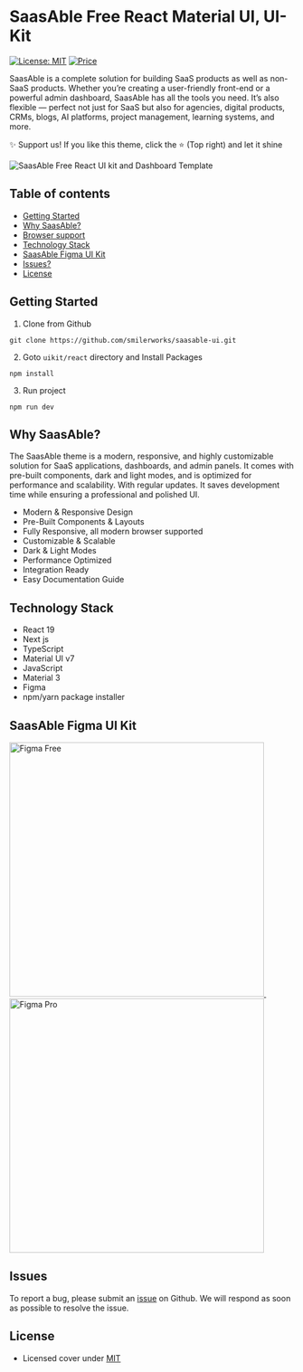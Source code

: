 # SaasAble Free React Material UI, UI-Kit

[![License: MIT](https://img.shields.io/badge/License-MIT-yellow.svg)](https://opensource.org/licenses/MIT)
[![Price](https://img.shields.io/badge/price-FREE-0098f7.svg)](https://github.com/smilerworks/saasable-ui/blob/main/LICENSE)

SaasAble is a complete solution for building SaaS products as well as non-SaaS products. Whether you’re creating a user-friendly front-end or a powerful admin dashboard, SaasAble has all the tools you need. It’s also flexible — perfect not just for SaaS but also for agencies, digital products, CRMs, blogs, AI platforms, project management, learning systems, and more.

✨ Support us! If you like this theme, click the ⭐ (Top right) and let it shine

![SaasAble Free React UI kit and Dashboard Template](https://ableproadmin.com/adv-banner-saasable/adv-github.png)

## Table of contents

- [Getting Started](#getting-started)
- [Why SaasAble?](#why-saasable)
- [Browser support](#browser-support)
- [Technology Stack](#technology-stack)
- [SaasAble Figma UI Kit](#saasable-figma-ui-kit)
- [Issues?](#issues)
- [License](#license)

## Getting Started

1. Clone from Github

```
git clone https://github.com/smilerworks/saasable-ui.git
```

2. Goto `uikit/react` directory and Install Packages

```
npm install
```

3. Run project

```
npm run dev
```

## Why SaasAble?

The SaasAble theme is a modern, responsive, and highly customizable solution for SaaS applications, dashboards, and admin panels. It comes with pre-built components, dark and light modes, and is optimized for performance and scalability. With regular updates. It saves development time while ensuring a professional and polished UI.

- Modern & Responsive Design
- Pre-Built Components & Layouts
- Fully Responsive, all modern browser supported
- Customizable & Scalable
- Dark & Light Modes
- Performance Optimized
- Integration Ready
- Easy Documentation Guide

## Technology Stack

- React 19
- Next js
- TypeScript
- Material UI v7
- JavaScript
- Material 3
- Figma
- npm/yarn package installer

## SaasAble Figma UI Kit



<div>
  <a href="https://codedthemes.com/item/mantis-free-figma-ui-kit/">
   <img src="https://org-public-assets.s3.us-west-2.amazonaws.com/Banners/Figma_Free_SaasAble.png" width="450" alt="Figma Free">
  </a>&nbsp;&nbsp;&nbsp;&nbsp;
  <a href="https://codedthemes.com/item/mantis-figma-ui-kit/">
  <img src="https://org-public-assets.s3.us-west-2.amazonaws.com/Banners/Figma_Pro_SaasAble.png" width="450" alt="Figma Pro">
  </a>
</div>

## Issues

To report a bug, please submit an [issue](https://github.com/smilerworks/saasable-ui/issues) on Github. We will respond as soon as possible to resolve the issue.

## License

- Licensed cover under [MIT](https://github.com/smilerworks/saasable-ui/blob/main/LICENSE)